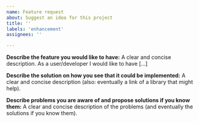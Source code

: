 ```yaml
---
name: Feature request
about: Suggest an idea for this project
title: ''
labels: 'enhancement'
assignees: ''

---
```


**Describe the feature you would like to have:**
A clear and concise description. As a user/developer I would like to have [...]

**Describe the solution on how you see that it could be implemented:**
A clear and concise description (also: eventually a link of a library that might help).

**Describe problems you are aware of and propose solutions if you know them:**
A clear and concise description of the problems (and eventually the solutions if you know them).

